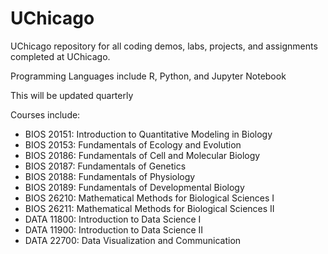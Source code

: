 # UChicago
UChicago repository for all coding demos, labs, projects, and assignments completed at UChicago.

Programming Languages include R, Python, and Jupyter Notebook

This will be updated quarterly

Courses include:
- BIOS 20151: Introduction to Quantitative Modeling in Biology
- BIOS 20153: Fundamentals of Ecology and Evolution
- BIOS 20186: Fundamentals of Cell and Molecular Biology
- BIOS 20187: Fundamentals of Genetics
- BIOS 20188: Fundamentals of Physiology
- BIOS 20189: Fundamentals of Developmental Biology
- BIOS 26210: Mathematical Methods for Biological Sciences I
- BIOS 26211: Mathematical Methods for Biological Sciences II
- DATA 11800: Introduction to Data Science I
- DATA 11900: Introduction to Data Science II
- DATA 22700: Data Visualization and Communication
